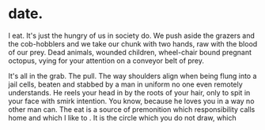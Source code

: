 # date.

<!-- We eat. -->
I eat. It's just the hungry of us in society do. We push aside the grazers and the cob-hobblers and we take our chunk with two hands, raw with the blood of our prey. Dead animals, wounded children, wheel-chair bound pregnant octopus, vying for your attention on a conveyor belt of prey.

It's all in the grab. The pull. The way shoulders align when being flung into a jail cells, beaten and stabbed by a man in uniform no one even remotely understands. He reels your head in by the roots of your hair, only to spit in your face with smirk intention. You know, because he loves you in a way no other man can. The eat is a source of premonition which responsibility calls home and which I like to . It is the circle which you do not draw, which

